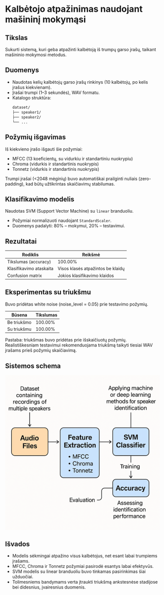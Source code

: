 # Kalbėtojo atpažinimas naudojant mašininį mokymąsi

## Tikslas
Sukurti sistemą, kuri geba atpažinti kalbėtoją iš trumpų garso įrašų, taikant mašininio mokymosi metodus.

## Duomenys
- Naudotas kelių kalbėtojų garso įrašų rinkinys (10 kalbėtojų, po kelis įrašus kiekvienam).
- Įrašai trumpi (1–3 sekundės), WAV formatu.
- Katalogo struktūra:
  ```
  dataset/
  ├── speaker1/
  ├── speaker2/
  └── ...
  ```
  
## Požymių išgavimas
Iš kiekvieno įrašo išgauti šie požymiai:
- MFCC (13 koeficientų, su vidurkiu ir standartiniu nuokrypiu)
- Chroma (vidurkis ir standartinis nuokrypis)
- Tonnetz (vidurkis ir standartinis nuokrypis)

Trumpi įrašai (<2048 mėginių) buvo automatiškai prailginti nuliais (zero-padding), kad būtų užtikrintas skaičiavimų stabilumas.

## Klasifikavimo modelis
Naudotas SVM (Support Vector Machine) su `linear` branduoliu.

- Požymiai normalizuoti naudojant `StandardScaler`.
- Duomenys padalyti: 80% – mokymui, 20% – testavimui.

## Rezultatai

| Rodiklis | Reikšmė |
|----------|---------|
| Tikslumas (accuracy) | 100.00% |
| Klasifikavimo ataskaita | Visos klasės atpažintos be klaidų |
| Confusion matrix | Jokios klasifikavimo klaidos |

## Eksperimentas su triukšmu
Buvo pridėtas white noise (noise_level = 0.05) prie testavimo požymių.

| Būsena | Tikslumas |
|--------|-----------|
| Be triukšmo | 100.00% |
| Su triukšmu | 100.00% |

Pastaba: triukšmas buvo pridėtas prie išskaičiuotų požymių. Realistiškesniam testavimui rekomenduojama triukšmą taikyti tiesiai WAV įrašams prieš požymių skaičiavimą.

## Sistemos schema

![Sistemos schema](diagram.png)

## Išvados
- Modelis sėkmingai atpažino visus kalbėtojus, net esant labai trumpiems įrašams.
- MFCC, Chroma ir Tonnetz požymiai pasirodė esantys labai efektyvūs.
- SVM modelis su linear branduoliu buvo tinkamas pasirinkimas šiai užduočiai.
- Tolimesniems bandymams verta įtraukti triukšmą ankstesnėse stadijose bei didesnius, įvairesnius duomenis.